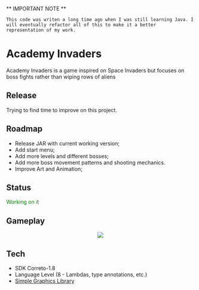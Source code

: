 ** IMPORTANT NOTE **

```This code was writen a long time ago when I was still learning Java. I will eventually refactor all of this to make it a better representation of my work.```

# Academy Invaders
Academy Invaders is a game inspired on Space Invaders but focuses on boss fights rather than wiping rows of aliens

## Release
Trying to find time to improve on this project.

## Roadmap

<ul>
  <li>Release JAR with current working version;</li>
  <li>Add start menu;</li>
  <li>Add more levels and different bosses;</li>
  <li>Add more boss movement patterns and shooting mechanics.</li>
  <li>Improve Art and Animation;</li>
</ul>

## Status
<span style="color: green"> Working on it </span>

## Gameplay
<p align="center">
  <img src="https://i.imgur.com/GG7dPIC.gif">
</p>

## Tech
- SDK Correto-1.8
- Language Level (8 - Lambdas, type annotations, etc.)
- [Simple Graphics Library](https://github.com/academia-de-codigo/simple-graphics)
